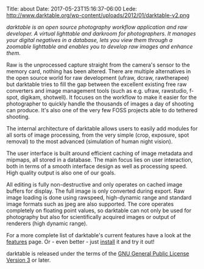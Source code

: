 Title: about
Date: 2017-05-23T15:16:37-06:00
Lede: http://www.darktable.org/wp-content/uploads/2012/01/darktable-v2.png


<em>darktable is an open source photography workflow application and raw developer. A virtual lighttable and darkroom for photographers. It manages your digital negatives in a database, lets you view them through a zoomable lighttable and enables you to develop raw images and enhance them.</em>

Raw is the unprocessed capture straight from the camera's sensor to the memory card, nothing has been altered. There are multiple alternatives in the open source world for raw development (ufraw, dcraw, rawtherapee) but darktable tries to fill the gap between the excellent existing free raw converters and image management tools (such as e.g. ufraw, rawstudio, f-spot, digikam, shotwell). It focuses on the workflow to make it easier for the photographer to quickly handle the thousands of images a day of shooting can produce. It's also one of the very few FOSS projects able to do tethered shooting.

The internal architecture of darktable allows users to easily add modules for all sorts of image processing, from the very simple (crop, exposure, spot removal) to the most advanced (simulation of human night vision).

The user interface is built around efficient caching of image metadata and mipmaps, all stored in a database. The main focus lies on user interaction, both in terms of a smooth interface design as well as processing speed. High quality output is also one of our goals.

All editing is fully non-destructive and only operates on cached image buffers for display. The full image is only converted during export. Raw image loading is done using rawspeed, high-dynamic range and standard image formats such as jpeg are also supported. The core operates completely on floating point values, so darktable can not only be used for photography but also for scientifically acquired images or output of renderers (high dynamic range).

For a more complete list of darktable's current features have a look at the <a href="http://www.darktable.org/features/" title="features">features</a> page. Or - even better - just <a href="http://www.darktable.org/install/" title="install">install</a> it and try it out!

darktable is released under the terms of the <a href="http://www.gnu.org/licenses/gpl-3.0.txt" target="_blank">GNU General Public License Version 3</a> or later.

